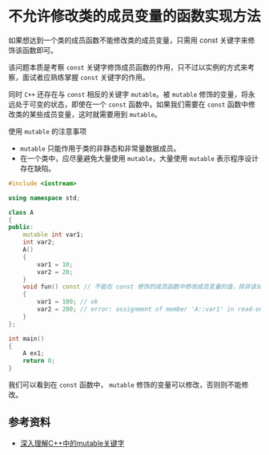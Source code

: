 # 不允许修改类的成员变量的函数实现方法

如果想达到一个类的成员函数不能修改类的成员变量，只需用 const 关键字来修饰该函数即可。

该问题本质是考察 `const` 关键字修饰成员函数的作用，只不过以实例的方式来考察，面试者应熟练掌握 `const` 关键字的作用。

同时 `C++` 还存在与 `const` 相反的关键字 `mutable`。被 `mutable` 修饰的变量，将永远处于可变的状态，即使在一个 `const` 函数中。如果我们需要在 `const` 函数中修改类的某些成员变量，这时就需要用到 `mutable`。

使用 `mutable` 的注意事项

- `mutable` 只能作用于类的非静态和非常量数据成员。
- 在一个类中，应尽量避免大量使用 `mutable`，大量使用 `mutable` 表示程序设计存在缺陷。

```cpp
#include <iostream>

using namespace std;

class A
{
public:
    mutable int var1;
    int var2;
    A()
    {
        var1 = 10;
        var2 = 20;
    }
    void fun() const // 不能在 const 修饰的成员函数中修改成员变量的值，除非该成员变量用 mutable 修饰
    {
        var1 = 100; // ok
        var2 = 200; // error: assignment of member 'A::var1' in read-only object
    }
};

int main()
{
    A ex1;
    return 0;
}
```

我们可以看到在 `const` 函数中， `mutable` 修饰的变量可以修改，否则则不能修改。

## 参考资料

- [深入理解C++中的mutable关键字](https://www.iteye.com/blog/shansun123-398582)
